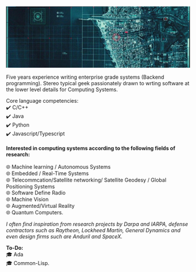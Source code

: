 ![alt text](https://github.com/brytemorio/brytemorio/blob/main/1500x500?raw=true)

Five years experience writing enterprise grade systems (Backend programming).
Stereo typical geek  passionately drawn to wrting
software at the lower level details for Computing Systems. 

Core language competencies: 
<br/> :heavy_check_mark: C/C++ 
<br/> :heavy_check_mark: Java 
<br/> :heavy_check_mark: Python 
<br/> :heavy_check_mark: Javascript/Typescript
 <br /> <br />
**Interested in computing systems according to the following fields of research:** <br />
<br /> :globe_with_meridians: Machine learning / Autonomous Systems
<br /> :globe_with_meridians: Embedded / Real-Time Systems
<br /> :globe_with_meridians: Telecommcation/Satellite networking/ Satellite Geodesy / Global
Positioning Systems
<br /> :globe_with_meridians: Software Define Radio
<br /> :globe_with_meridians: Machine Vision
<br /> :globe_with_meridians: Augmented/Virtual Reality
<br /> :globe_with_meridians: Quantum Computers.

_I often find inspiration from research projects by Darpa and IARPA,
defense contractors such as Raytheon, Lockheed Martin, General Dynamics
and even design firms such are Anduril and SpaceX._

**To-Do:** 
<br /> :mortar_board: Ada 
<br /> :mortar_board: Common-Lisp.
